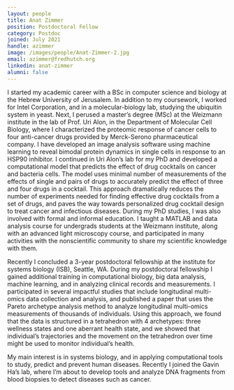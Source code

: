 ```yaml
---
layout: people
title: Anat Zimmer
position: Postdoctoral Fellow
category: Postdoc
joined: July 2021
handle: azimmer
image: /images/people/Anat-Zimmer-2.jpg
email: azimmer@fredhutch.org
linkedin: anat-zimmer
alumni: false
---
```


I started my academic career with a BSc in computer science and biology at the Hebrew University of Jerusalem. In addition to my coursework, I worked for Intel Corporation, and in a molecular-biology lab, studying the ubiquitin system in yeast. Next, I perused a master’s degree (MSc) at the Weizmann institute in the lab of Prof. Uri Alon, in the Department of Molecular Cell Biology, where I characterized the proteomic response of cancer cells to four anti-cancer drugs provided by Merck-Serono pharmaceutical company. I have developed an image analysis software using machine learning to reveal bimodal protein dynamics in single cells in response to an HSP90 inhibitor. I continued in Uri Alon’s lab for my PhD and developed a computational model that predicts the effect of drug cocktails on cancer and bacteria cells. The model uses minimal number of measurements of the effects of single and pairs of drugs to accurately predict the effect of three and four drugs in a cocktail. This approach dramatically reduces the number of experiments needed for finding effective drug cocktails from a set of drugs, and paves the way towards personalized drug cocktail design to treat cancer and infectious diseases. During my PhD studies, I was also involved with formal and informal education. I taught a MATLAB and data analysis course for undergrads students at the Weizmann institute, along with an advanced light microscopy course, and participated in many activities with the nonscientific community to share my scientific knowledge with them.

Recently I concluded a 3-year postdoctoral fellowship at the institute for systems biology (ISB), Seattle, WA. During my postdoctoral fellowship I gained additional training in computational biology, big data analysis, machine learning, and in analyzing clinical records and measurements. I participated in several impactful studies that include longitudinal multi-omics data collection and analysis, and published a paper that uses the Pareto archetype analysis method to analyze longitudinal multi-omics measurements of thousands of individuals. Using this approach, we found that the data is structured in a tetrahedron with 4 archetypes: three wellness states and one aberrant health state, and we showed that individual’s trajectories and the movement on the tetrahedron over time might be used to monitor individual’s health.

My main interest is in systems biology, and in applying computational tools to study, predict and prevent human diseases. Recently I joined the Gavin Ha’s lab, where I’m about to develop tools and analyze DNA fragments from blood biopsies to detect diseases such as cancer. 
